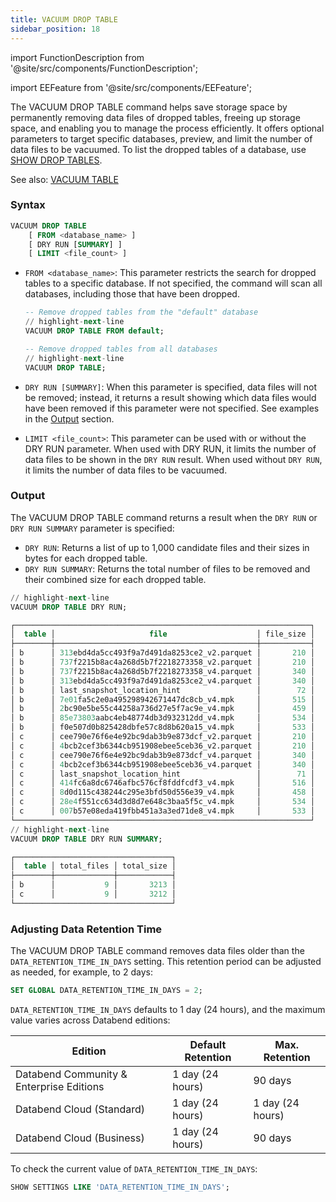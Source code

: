 ```yaml
---
title: VACUUM DROP TABLE
sidebar_position: 18
---
```

import FunctionDescription from '@site/src/components/FunctionDescription';

<FunctionDescription description="Introduced or updated: v1.2.368"/>

import EEFeature from '@site/src/components/EEFeature';

<EEFeature featureName='VACUUM DROP TABLE'/>

The VACUUM DROP TABLE command helps save storage space by permanently removing data files of dropped tables, freeing up storage space, and enabling you to manage the process efficiently. It offers optional parameters to target specific databases, preview, and limit the number of data files to be vacuumed. To list the dropped tables of a database, use [SHOW DROP TABLES](show-drop-tables.md).

See also: [VACUUM TABLE](91-vacuum-table.md)

### Syntax

```sql
VACUUM DROP TABLE 
    [ FROM <database_name> ] 
    [ DRY RUN [SUMMARY] ] 
    [ LIMIT <file_count> ]
```

- `FROM <database_name>`: This parameter restricts the search for dropped tables to a specific database. If not specified, the command will scan all databases, including those that have been dropped.

    ```sql title="Example:"
    -- Remove dropped tables from the "default" database
    // highlight-next-line
    VACUUM DROP TABLE FROM default;

    -- Remove dropped tables from all databases
    // highlight-next-line
    VACUUM DROP TABLE;
    ```

- `DRY RUN [SUMMARY]`: When this parameter is specified, data files will not be removed; instead, it returns a result showing which data files would have been removed if this parameter were not specified. See examples in the [Output](#output) section.

- `LIMIT <file_count>`: This parameter can be used with or without the DRY RUN parameter. When used with DRY RUN, it limits the number of data files to be shown in the `DRY RUN` result. When used without `DRY RUN`, it limits the number of data files to be vacuumed.

### Output

The VACUUM DROP TABLE command returns a result when the `DRY RUN` or `DRY RUN SUMMARY` parameter is specified:

- `DRY RUN`: Returns a list of up to 1,000 candidate files and their sizes in bytes for each dropped table.
- `DRY RUN SUMMARY`: Returns the total number of files to be removed and their combined size for each dropped table.

```sql title='Example:'
// highlight-next-line
VACUUM DROP TABLE DRY RUN;

┌──────────────────────────────────────────────────────────────────┐
│  table │                     file                    │ file_size │
├────────┼─────────────────────────────────────────────┼───────────┤
│ b      │ 313ebd4da5cc493f9a7d491da8253ce2_v2.parquet │       210 │
│ b      │ 737f2215b8ac4a268d5b7f2218273358_v2.parquet │       210 │
│ b      │ 737f2215b8ac4a268d5b7f2218273358_v4.parquet │       340 │
│ b      │ 313ebd4da5cc493f9a7d491da8253ce2_v4.parquet │       340 │
│ b      │ last_snapshot_location_hint                 │        72 │
│ b      │ 7e01fa5c2e0a495298942671447dc8cb_v4.mpk     │       515 │
│ b      │ 2bc90e5be55c44258a736d27e5f7ac9e_v4.mpk     │       459 │
│ b      │ 85e73803aabc4eb48774db3d932312dd_v4.mpk     │       534 │
│ b      │ f0e507d0b825428dbfe57c8d8b620a15_v4.mpk     │       533 │
│ c      │ cee790e76f6e4e92bc9dab3b9e873dcf_v2.parquet │       210 │
│ c      │ 4bcb2cef3b6344cb951908ebee5ceb36_v2.parquet │       210 │
│ c      │ cee790e76f6e4e92bc9dab3b9e873dcf_v4.parquet │       340 │
│ c      │ 4bcb2cef3b6344cb951908ebee5ceb36_v4.parquet │       340 │
│ c      │ last_snapshot_location_hint                 │        71 │
│ c      │ 414fc6a8dc6746afbc576cf8fddfcdf3_v4.mpk     │       516 │
│ c      │ 8d0d115c438244c295e3bfd50d556e39_v4.mpk     │       458 │
│ c      │ 28e4f551cc634d3d8d7e648c3baa5f5c_v4.mpk     │       534 │
│ c      │ 007b57e08eda419fbb451a3a3ed71de8_v4.mpk     │       533 │
└──────────────────────────────────────────────────────────────────┘
// highlight-next-line
VACUUM DROP TABLE DRY RUN SUMMARY;

┌───────────────────────────────────┐
│  table │ total_files │ total_size │
├────────┼─────────────┼────────────┤
│ b      │           9 │       3213 │
│ c      │           9 │       3212 │
└───────────────────────────────────┘
```

### Adjusting Data Retention Time

The VACUUM DROP TABLE command removes data files older than the `DATA_RETENTION_TIME_IN_DAYS` setting. This retention period can be adjusted as needed, for example, to 2 days:

```sql
SET GLOBAL DATA_RETENTION_TIME_IN_DAYS = 2;
```

`DATA_RETENTION_TIME_IN_DAYS` defaults to 1 day (24 hours), and the maximum value varies across Databend editions:

| Edition                                  | Default Retention | Max. Retention   |
|------------------------------------------|-------------------|------------------|
| Databend Community & Enterprise Editions | 1 day (24 hours)  | 90 days          |
| Databend Cloud (Standard)                | 1 day (24 hours)  | 1 day (24 hours) |
| Databend Cloud (Business)                | 1 day (24 hours)  | 90 days          |

To check the current value of `DATA_RETENTION_TIME_IN_DAYS`:

```sql
SHOW SETTINGS LIKE 'DATA_RETENTION_TIME_IN_DAYS';
```